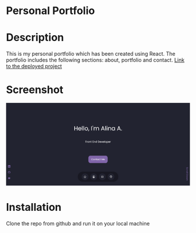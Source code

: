 # Personal Portfolio 
# Description
This is my personal portfolio which has been created using React. The portfolio includes the following sections: about, portfolio and contact.
[Link to the deployed project](https://al946x.github.io/personal-portfolio/)

#  Screenshot 
![screenshot of portfolio](/src/images/screenshot.png "Screenshot of portfolio")

# Installation 
Clone the repo from github and run it on your local machine